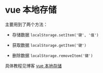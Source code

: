 # vue 本地存储

主要用到了两个方法： 

- 存储数据 `localStorage.setItem('键', '值')`

- 获取数据 `localStorage.getItem('键')`

- 删除数据 `localStorage.removeItem('键')`

具体教程见博客 [vue 本地存储](http://sword.leegeing.cn/2019/12/10/vue-%E6%9C%AC%E5%9C%B0%E5%AD%98%E5%82%A8/)